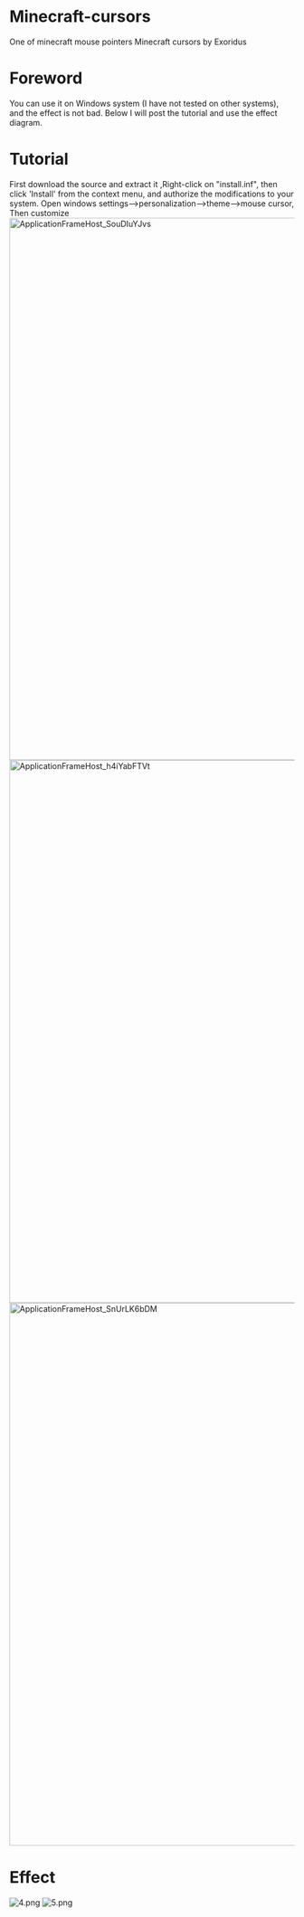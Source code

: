 # Minecraft-cursors
One of minecraft mouse pointers
Minecraft cursors by Exoridus
# Foreword
You can use it on Windows system (I have not tested on other systems), and the effect is not bad. Below I will post the tutorial and use the effect diagram.
# Tutorial
First download the source and extract it
,Right-click on "install.inf", then click 'Install' from the context menu, and authorize the modifications to your system.
Open windows settings-->personalization-->theme-->mouse cursor,
Then customize
<img width="959" alt="ApplicationFrameHost_SouDIuYJvs" src="https://user-images.githubusercontent.com/35333722/96735977-6be6cf80-13bc-11eb-9961-ffdd328dd1b2.png">
<img width="960" alt="ApplicationFrameHost_h4iYabFTVt" src="https://user-images.githubusercontent.com/35333722/96736980-735aa880-13bd-11eb-8338-970bbef10e98.png">
<img width="960" alt="ApplicationFrameHost_SnUrLK6bDM" src="https://user-images.githubusercontent.com/35333722/96737358-dcdab700-13bd-11eb-8abf-3ce1d9fd47be.png">
# Effect

![4.png](https://i.loli.net/2018/08/06/5b6835da06bda.png)
![5.png](https://i.loli.net/2018/08/06/5b6835da0a5cc.png)
